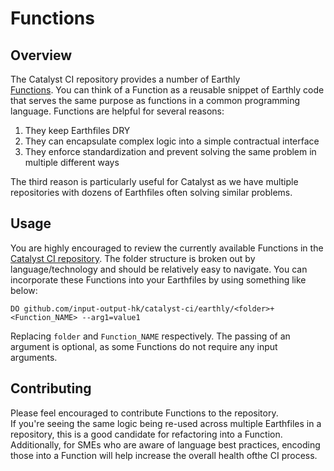 # Functions

## Overview

The Catalyst CI repository provides a number of Earthly  
[Functions](https://docs.earthly.dev/docs/guides/functions).
You can think of a Function as a reusable snippet of Earthly code that serves the same purpose as functions in a common programming
language.
Functions are helpful for several reasons:

1. They keep Earthfiles DRY
2. They can encapsulate complex logic into a simple contractual interface
3. They enforce standardization and prevent solving the same problem in multiple different ways

The third reason is particularly useful for Catalyst as we have multiple repositories with dozens of Earthfiles often solving
similar problems.

## Usage

You are highly encouraged to review the currently available Functions in the
[Catalyst CI repository](https://github.com/input-output-hk/catalyst-ci/tree/master/earthly).
The folder structure is broken out by language/technology and should be relatively easy to navigate.
You can incorporate these Functions into your Earthfiles by using something like below:

```Earthfile
DO github.com/input-output-hk/catalyst-ci/earthly/<folder>+<Function_NAME> --arg1=value1
```

Replacing `folder` and `Function_NAME` respectively.
The passing of an argument is optional, as some Functions do not require any input arguments.

## Contributing

Please feel encouraged to contribute Functions to the repository.  
If you're seeing the same logic being re-used across multiple Earthfiles in a  
repository, this is a good candidate for refactoring into a Function.  
Additionally, for SMEs who are aware of language best practices, encoding those 
into a Function will help increase the overall health ofthe CI process.
